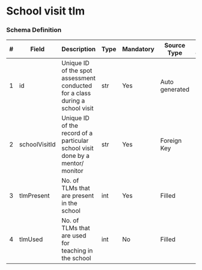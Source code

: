 School visit tlm
===

### Schema Definition

|**#**|**Field**|**Description**|**Type**|**Mandatory**|**Source Type**|**Source overview**|**Comments**|
|---------|---------|--------|--------|--------|--------|--------|---------------|
|1|id|Unique ID of the spot assessment conducted for a class during a school visit|str|Yes|Auto generated|-||
|2|schoolVisitId|Unique ID of the record of a particular school visit done by a mentor/ monitor|str|Yes|Foreign Key|-||
|3|tlmPresent|No. of TLMs that are present in the school |int|Yes|Filled|-||
|4|tlmUsed|No. of TLMs that are used for teaching in the school|int|No|Filled|-||
